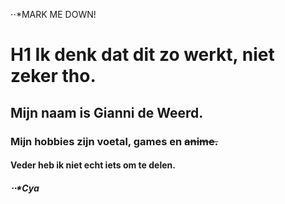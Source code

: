 ⋅⋅*MARK ME DOWN!

# H1 Ik denk dat dit zo werkt, niet zeker tho.

## Mijn naam is **Gianni de Weerd.**

### Mijn hobbies zijn voetal, games en ~~anime.~~

#### Veder heb ik **niet** echt iets om te delen.

##### ⋅⋅*Cya

